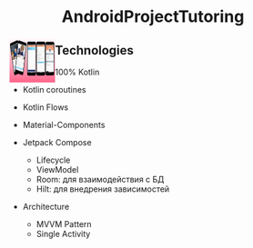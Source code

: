 <h1 align="center">AndroidProjectTutoring</h1>

<img align="left" width="80" height="80" src="misc/collage.png">

## Technologies
- 100% Kotlin
- Kotlin coroutines
- Kotlin Flows
- Material-Components
  
- Jetpack Compose
  - Lifecycle
  - ViewModel
  - Room: для взаимодействия с БД
  - Hilt: для внедрения зависимостей

- Architecture
  - MVVM Pattern
  - Single Activity
